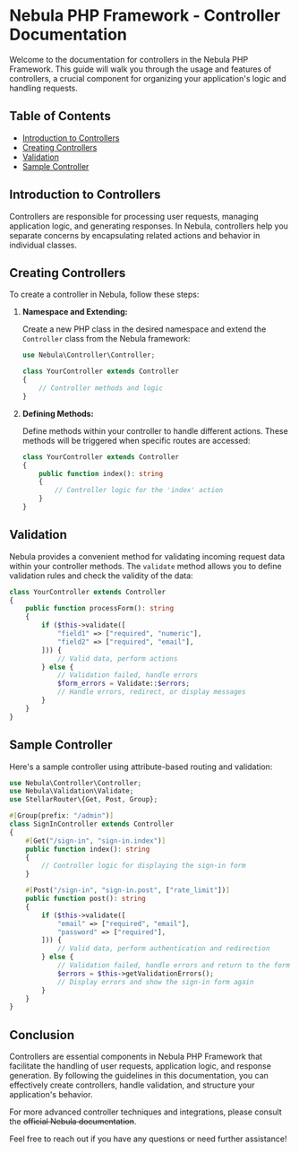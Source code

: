 # Nebula PHP Framework - Controller Documentation

Welcome to the documentation for controllers in the Nebula PHP Framework. This guide will walk you through the usage and features of controllers, a crucial component for organizing your application's logic and handling requests.

## Table of Contents

- [Introduction to Controllers](#introduction-to-controllers)
- [Creating Controllers](#creating-controllers)
- [Validation](#validation)
- [Sample Controller](#sample-controller)

## Introduction to Controllers

Controllers are responsible for processing user requests, managing application logic, and generating responses. In Nebula, controllers help you separate concerns by encapsulating related actions and behavior in individual classes.

## Creating Controllers

To create a controller in Nebula, follow these steps:

1. **Namespace and Extending:**

   Create a new PHP class in the desired namespace and extend the `Controller` class from the Nebula framework:

   ```php
   use Nebula\Controller\Controller;

   class YourController extends Controller
   {
       // Controller methods and logic
   }
   ```

2. **Defining Methods:**

   Define methods within your controller to handle different actions. These methods will be triggered when specific routes are accessed:

   ```php
   class YourController extends Controller
   {
       public function index(): string
       {
           // Controller logic for the 'index' action
       }
   }
   ```

## Validation

Nebula provides a convenient method for validating incoming request data within your controller methods. The `validate` method allows you to define validation rules and check the validity of the data:

```php
class YourController extends Controller
{
    public function processForm(): string
    {
        if ($this->validate([
            "field1" => ["required", "numeric"],
            "field2" => ["required", "email"],
        ])) {
            // Valid data, perform actions
        } else {
            // Validation failed, handle errors
            $form_errors = Validate::$errors;
            // Handle errors, redirect, or display messages
        }
    }
}
```

## Sample Controller

Here's a sample controller using attribute-based routing and validation:

```php
use Nebula\Controller\Controller;
use Nebula\Validation\Validate;
use StellarRouter\{Get, Post, Group};

#[Group(prefix: "/admin")]
class SignInController extends Controller
{
    #[Get("/sign-in", "sign-in.index")]
    public function index(): string
    {
        // Controller logic for displaying the sign-in form
    }

    #[Post("/sign-in", "sign-in.post", ["rate_limit"])]
    public function post(): string
    {
        if ($this->validate([
            "email" => ["required", "email"],
            "password" => ["required"],
        ])) {
            // Valid data, perform authentication and redirection
        } else {
            // Validation failed, handle errors and return to the form
            $errors = $this->getValidationErrors();
            // Display errors and show the sign-in form again
        }
    }
}
```

## Conclusion

Controllers are essential components in Nebula PHP Framework that facilitate the handling of user requests, application logic, and response generation. By following the guidelines in this documentation, you can effectively create controllers, handle validation, and structure your application's behavior.

For more advanced controller techniques and integrations, please consult the <s>official Nebula documentation</s>.

Feel free to reach out if you have any questions or need further assistance!
